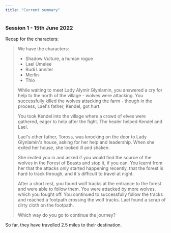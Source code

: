 ```yaml
---
title: "Current summary"
---
```


### Session 1 - 15th June 2022

Recap for the characters:

> We have the characters:
>
> - Shadow Vulture, a human rogue
> - Lael Umelee
> - Rudi Lanniter
> - Merlin
> - Thio
>
> While waiting to meet Lady Alymir Glynlamin, you answered a cry for
> help to the north of the village - wolves were attacking. You
> successfully killed the wolves attacking the farm - though in the
> process, Lael's father, Kendel, got hurt.
>
> You took Kendel into the village where a crowd of elves were gathered,
> eager to help after the fight. The healer helped Kendel and Lael.
>
> Lael's other father, Toross, was knocking on the door to Lady
> Glynlamin's house, asking for her help and leadership. When she
> exited her house, she looked ill and shaken.
>
> She invited you in and asked if you would find the source of the
> wolves in the Forest of Beasts and stop it, if you can. You learnt
> from her that the attacks only started happening recently, that the
> forest is hard to track through, and it's difficult to travel at
> night.
>
> After a short rest, you found wolf tracks at the entrance to the
> forest and were able to follow them. You were attacked by more wolves,
> which you fought off. You continued to successfully follow the tracks
> and reached a footpath crossing the wolf tracks. Lael found a scrap
> of dirty cloth on the footpath.
>
> Which way do you go to continue the journey?

So far, they have travelled 2.5 miles to their destination.
